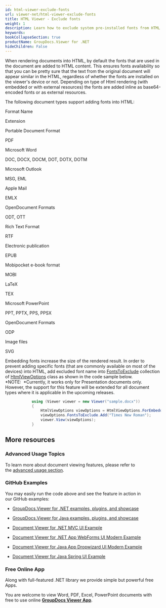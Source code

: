 ```yaml
---
id: html-viewer-exclude-fonts
url: viewer-net/html-viewer-exclude-fonts
title: HTML Viewer - Exclude fonts
weight: 1
description: Learn how to exclude system pre-installed fonts from HTML markup to reduce rendered document size when displaying documents with GroupDocs.Viewer.
keywords: 
bookCollapseSection: true
productName: GroupDocs.Viewer for .NET
hideChildren: False
---
```

When rendering documents into HTML, by default the fonts that are used in the document are added to HTML content. This ensures fonts availability so that you can be pretty sure that the text from the original document will appear similar in the HTML, regardless of whether the fonts are installed on the viewer's device or not. Depending on type of Html rendering (with embedded or with external resources) the fonts are added inline as base64-encoded fonts or as external resources.   
  
The following document types support adding fonts into HTML:

Format Name

Extension

Portable Document Format

PDF

Microsoft Word

DOC, DOCX, DOCM, DOT, DOTX, DOTM

Microsoft Outlook

MSG, EML

Apple Mail

EMLX

OpenDocument Formats

ODT, OTT

Rich Text Format

RTF

Electronic publication

EPUB

Mobipocket e-book format

MOBI

LaTeX

TEX

Microsoft PowerPoint

PPT, PPTX, PPS, PPSX

OpenDocument Formats

ODP

Image files

SVG 

Embedding fonts increase the size of the rendered result. In order to prevent adding specific fonts (that are commonly available on most of the devices) into HTML, add excluded font name into [FontsToExclude](https://apireference.groupdocs.com/net/viewer/groupdocs.viewer.options/htmlviewoptions/properties/fontstoexclude) collection of [HtmlViewOptions](https://apireference.groupdocs.com/net/viewer/groupdocs.viewer.options/htmlviewoptions) class as shown in the code sample below.   
*NOTE:  *Currently, it works only for Presentation documents only. However, the support for this feature will be extended for all document types where it is applicable in the upcoming releases.

```csharp
            using (Viewer viewer = new Viewer("sample.docx"))
            {
                HtmlViewOptions viewOptions = HtmlViewOptions.ForEmbeddedResources();
                viewOptions.FontsToExclude.Add("Times New Roman");
                viewer.View(viewOptions);
            }
```

## More resources

### Advanced Usage Topics

To learn more about document viewing features, please refer to the [advanced usage section](Advanced%2Busage.html).

### GitHub Examples

You may easily run the code above and see the feature in action in our GitHub examples:

*   [GroupDocs.Viewer for .NET examples, plugins, and showcase](https://github.com/groupdocs-viewer/GroupDocs.Viewer-for-.NET)
    
*   [GroupDocs.Viewer for Java examples, plugins, and showcase](https://github.com/groupdocs-viewer/GroupDocs.Viewer-for-Java)
    
*   [Document Viewer for .NET MVC UI Example](https://github.com/groupdocs-viewer/GroupDocs.Viewer-for-.NET-MVC) 
    
*   [Document Viewer for .NET App WebForms UI Modern Example](https://github.com/groupdocs-viewer/GroupDocs.Viewer-for-.NET-WebForms)
    
*   [Document Viewer for Java App Dropwizard UI Modern Example](https://github.com/groupdocs-viewer/GroupDocs.Viewer-for-Java-Dropwizard)
    
*   [Document Viewer for Java Spring UI Example](https://github.com/groupdocs-viewer/GroupDocs.Viewer-for-Java-Spring)
    

### Free Online App

Along with full-featured .NET library we provide simple but powerful free Apps.

You are welcome to view Word, PDF, Excel, PowerPoint documents with free to use online **[GroupDocs Viewer App](https://products.groupdocs.app/viewer)**.
